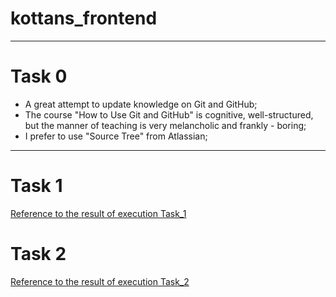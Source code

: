 # kottans_frontend
---------------------
# Task 0
- A great attempt to update knowledge on Git and GitHub;
- The course "How to Use Git and GitHub" is cognitive, well-structured, but the manner of teaching is very melancholic and frankly - boring;
- I prefer to use "Source Tree" from Atlassian;
--------------------
# Task 1

[Reference to the result of execution Task_1](Task_1/task01.md)

# Task 2

[Reference to the result of execution Task_2](Task_2/task02.md)
